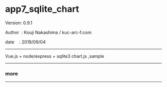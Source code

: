﻿# app7_sqlite_chart

 Version: 0.9.1

 Author  : Kouji Nakashima / kuc-arc-f.com

 date    : 2019/09/04

***

Vue.js + node/express + sqlite3  chart.js ,sample

***
### more

***


